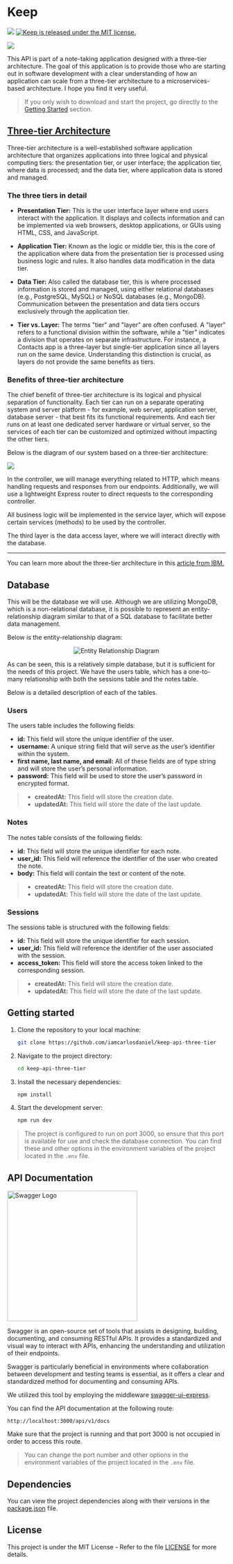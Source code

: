 # Keep

![](https://img.shields.io/badge/Release%20-%20v1.0.0-%23007EC6)
<a href="https://github.com/iamcarlosdaniel/Keep/blob/main/LICENSE"><img src="https://img.shields.io/badge/License-MIT-blue.svg" alt="Keep is released under the MIT license."></a>

![](docs/banner.png)

This API is part of a note-taking application designed with a three-tier architecture. The goal of this application is to provide those who are starting out in software development with a clear understanding of how an application can scale from a three-tier architecture to a microservices-based architecture. I hope you find it very useful.

> If you only wish to download and start the project, go directly to the [Getting Started](#getting-started) section.

## [Three-tier Architecture](https://www.ibm.com/topics/three-tier-architecture)

Three-tier architecture is a well-established software application architecture that organizes applications into three logical and physical computing tiers: the presentation tier, or user interface; the application tier, where data is processed; and the data tier, where application data is stored and managed.

### The three tiers in detail

- **Presentation Tier:** This is the user interface layer where end users interact with the application. It displays and collects information and can be implemented via web browsers, desktop applications, or GUIs using HTML, CSS, and JavaScript.

- **Application Tier:** Known as the logic or middle tier, this is the core of the application where data from the presentation tier is processed using business logic and rules. It also handles data modification in the data tier.

- **Data Tier:** Also called the database tier, this is where processed information is stored and managed, using either relational databases (e.g., PostgreSQL, MySQL) or NoSQL databases (e.g., MongoDB). Communication between the presentation and data tiers occurs exclusively through the application tier.

- **Tier vs. Layer:** The terms "tier" and "layer" are often confused. A "layer" refers to a functional division within the software, while a "tier" indicates a division that operates on separate infrastructure. For instance, a Contacts app is a three-layer but single-tier application since all layers run on the same device. Understanding this distinction is crucial, as layers do not provide the same benefits as tiers.

### Benefits of three-tier architecture

The chief benefit of three-tier architecture is its logical and physical separation of functionality. Each tier can run on a separate operating system and server platform - for example, web server, application server, database server - that best fits its functional requirements. And each tier runs on at least one dedicated server hardware or virtual server, so the services of each tier can be customized and optimized without impacting the other tiers.

Below is the diagram of our system based on a three-tier architecture:

![](docs/three-tier_architecture_diagram.PNG)

In the controller, we will manage everything related to HTTP, which means handling requests and responses from our endpoints. Additionally, we will use a lightweight Express router to direct requests to the corresponding controller.

All business logic will be implemented in the service layer, which will expose certain services (methods) to be used by the controller.

The third layer is the data access layer, where we will interact directly with the database.

---

You can learn more about the three-tier architecture in this [article from IBM.](https://www.ibm.com/topics/three-tier-architecture)

## Database

This will be the database we will use. Although we are utilizing MongoDB, which is a non-relational database, it is possible to represent an entity-relationship diagram similar to that of a SQL database to facilitate better data management.

Below is the entity-relationship diagram:

<div align="center">
<img src="docs/entity_relationship_diagram.svg" alt="Entity Relationship Diagram">
</div>

As can be seen, this is a relatively simple database, but it is sufficient for the needs of this project. We have the users table, which has a one-to-many relationship with both the sessions table and the notes table.

Below is a detailed description of each of the tables.

### **Users**

The users table includes the following fields:

- **id:** This field will store the unique identifier of the user.
- **username:** A unique string field that will serve as the user’s identifier within the system.
- **first name, last name, and email:** All of these fields are of type string and will store the user’s personal information.
- **password:** This field will be used to store the user’s password in encrypted format.

> - **createdAt:** This field will store the creation date.
> - **updatedAt:** This field will store the date of the last update.

### **Notes**

The notes table consists of the following fields:

- **id:** This field will store the unique identifier for each note.
- **user_id:** This field will reference the identifier of the user who created the note.
- **body:** This field will contain the text or content of the note.

> - **createdAt:** This field will store the creation date.
> - **updatedAt:** This field will store the date of the last update.

### **Sessions**

The sessions table is structured with the following fields:

- **id:** This field will store the unique identifier for each session.
- **user_id:** This field will reference the identifier of the user associated with the session.
- **access_token:** This field will store the access token linked to the corresponding session.

> - **createdAt:** This field will store the creation date.
> - **updatedAt:** This field will store the date of the last update.

## Getting started

1. Clone the repository to your local machine:

   ```sh
   git clone https://github.com/iamcarlosdaniel/keep-api-three-tier
   ```

2. Navigate to the project directory:

   ```sh
   cd keep-api-three-tier
   ```

3. Install the necessary dependencies:

   ```sh
   npm install
   ```

4. Start the development server:

   ```sh
   npm run dev
   ```

> The project is configured to run on port 3000, so ensure that this port is available for use and check the database connection. You can find these and other options in the environment variables of the project located in the `.env` file.

## API Documentation

<img src="docs/swagger_logo.svg" alt="Swagger Logo" width="300">

Swagger is an open-source set of tools that assists in designing, building, documenting, and consuming RESTful APIs. It provides a standardized and visual way to interact with APIs, enhancing the understanding and utilization of their endpoints.

Swagger is particularly beneficial in environments where collaboration between development and testing teams is essential, as it offers a clear and standardized method for documenting and consuming APIs.

We utilized this tool by employing the middleware [swagger-ui-express](https://www.npmjs.com/package/swagger-ui-express).

You can find the API documentation at the following route:

```
http://localhost:3000/api/v1/docs
```

Make sure that the project is running and that port 3000 is not occupied in order to access this route.

> You can change the port number and other options in the environment variables of the project located in the `.env` file.

## Dependencies

You can view the project dependencies along with their versions in the [package.json](package.json) file.

## License

This project is under the MIT License - Refer to the file [LICENSE](https://github.com/iamcarlosdaniel/Keep/blob/main/LICENSE) for more details.
